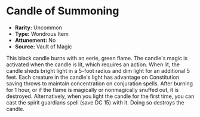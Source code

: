# Candle of Summoning

- **Rarity:** Uncommon
- **Type:** Wondrous Item
- **Attunement:** No
- **Source:** Vault of Magic

This black candle burns with an eerie, green flame. The candle's magic is activated when the candle is lit, which requires an action. When lit, the candle sheds bright light in a 5-foot radius and dim light for an additional 5 feet. Each creature in the candle's light has advantage on Constitution saving throws to maintain concentration on conjuration spells. After burning for 1 hour, or if the flame is magically or nonmagically snuffed out, it is destroyed. Alternatively, when you light the candle for the first time, you can cast the spirit guardians spell (save DC 15) with it. Doing so destroys the candle.
